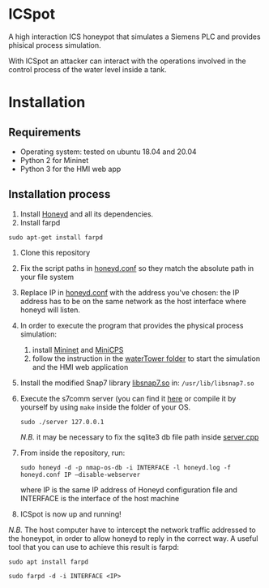 # ICSpot
A high interaction ICS honeypot that simulates a Siemens PLC and provides phisical process simulation.

With ICSpot an attacker can interact with the operations involved in the control process of the water level inside a tank.

# Installation

## Requirements 
- Operating system: tested on ubuntu 18.04 and 20.04
- Python 2 for Mininet
- Python 3 for the HMI web app


## Installation process
1. Install [Honeyd](https://github.com/DataSoft/Honeyd) and all its dependencies.
1. Install farpd

`sudo apt-get install farpd`

1. Clone this repository 
1. Fix the script paths  in [honeyd.conf](./honeyd.conf) so they match the absolute path in your file system

1. Replace IP in [honeyd.conf](./honeyd.conf) with the address you've chosen: the IP address
has to be on the same network as the host interface where honeyd will listen.

1. In order to execute the program that provides the physical process simulation:
    1. install [Mininet](https://github.com/mininet/mininet) and [MiniCPS](https://github.com/scy-phy/minicps)
    1. follow the instruction in the [waterTower folder](./waterTower/README.md) to start the simulation and the HMI web application

1. Install the modified Snap7 library [libsnap7.so](https://github.com/ftrole/honeySiemens/blob/snap7/snap7/build/bin/x86_64-linux/libsnap7.so-300) in:     `/usr/lib/libsnap7.so`

1. Execute the s7comm server (you can find it [here](https://github.com/ftrole/honeySiemens/blob/snap7/snap7/examples/cpp/x86_64-linux/server) or compile it by yourself by using  `make` inside the folder of your OS.  

    `sudo ./server 127.0.0.1`

    *N.B.* it may be necessary to fix the sqlite3 db file path inside [server.cpp](./snap7/examples/cpp/server.cpp)

1. From inside the repository, run: 

    `sudo honeyd -d -p nmap-os-db -i INTERFACE -l honeyd.log -f honeyd.conf IP –disable-webserver`

    where IP is the same IP address of Honeyd configuration file and INTERFACE is the interface of the host machine

1. ICSpot is now up and running!

*N.B.* The host computer have to intercept the network traffic addressed to the honeypot, in order to allow honeyd to reply in the correct way. 
A useful tool that you can use to achieve this result is farpd:

`sudo apt install farpd`

`sudo farpd -d -i INTERFACE <IP>`

